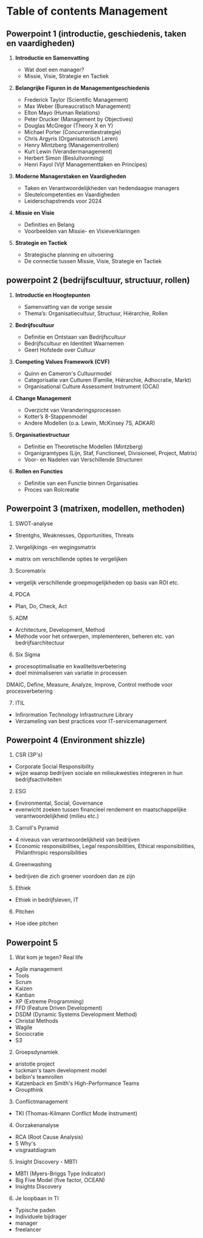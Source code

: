 # Table of contents Management

## Powerpoint 1 (introductie, geschiedenis, taken en vaardigheden)

1. **Introductie en Samenvatting**

   - Wat doet een manager?
   - Missie, Visie, Strategie en Tactiek

2. **Belangrijke Figuren in de Managementgeschiedenis**

   - Frederick Taylor (Scientific Management)
   - Max Weber (Bureaucratisch Management)
   - Elton Mayo (Human Relations)
   - Peter Drucker (Management by Objectives)
   - Douglas McGregor (Theory X en Y)
   - Michael Porter (Concurrentiestrategie)
   - Chris Argyris (Organisatorisch Leren)
   - Henry Mintzberg (Managementrollen)
   - Kurt Lewin (Verandermanagement)
   - Herbert Simon (Besluitvorming)
   - Henri Fayol (Vijf Managementtaken en Principes)

3. **Moderne Managerstaken en Vaardigheden**

   - Taken en Verantwoordelijkheden van hedendaagse managers
   - Sleutelcompetenties en Vaardigheden
   - Leiderschapstrends voor 2024

4. **Missie en Visie**

   - Definities en Belang
   - Voorbeelden van Missie- en Visieverklaringen

5. **Strategie en Tactiek**

   - Strategische planning en uitvoering
   - De connectie tussen Missie, Visie, Strategie en Tactiek

## powerpoint 2 (bedrijfscultuur, structuur, rollen)

1. **Introductie en Hoogtepunten**

   - Samenvatting van de vorige sessie
   - Thema’s: Organisatiecultuur, Structuur, Hiërarchie, Rollen

2. **Bedrijfscultuur**

   - Definitie en Ontstaan van Bedrijfscultuur
   - Bedrijfscultuur en Identiteit Waarnemen
   - Geert Hofstede over Cultuur

3. **Competing Values Framework (CVF)**

   - Quinn en Cameron's Cultuurmodel
   - Categorisatie van Culturen (Familie, Hiërarchie, Adhocratie, Markt)
   - Organisational Culture Assessment Instrument (OCAI)

4. **Change Management**

   - Overzicht van Veranderingsprocessen
   - Kotter’s 8-Stappenmodel
   - Andere Modellen (o.a. Lewin, McKinsey 7S, ADKAR)

5. **Organisatiestructuur**

   - Definitie en Theoretische Modellen (Mintzberg)
   - Organigramtypes (Lijn, Staf, Functioneel, Divisioneel, Project, Matrix)
   - Voor- en Nadelen van Verschillende Structuren

6. **Rollen en Functies**

   - Definitie van een Functie binnen Organisaties
   - Proces van Rolcreatie

## Powerpoint 3 (matrixen, modellen, methoden)

1. SWOT-analyse

- Strentghs, Weaknesses, Opportunities, Threats

2. Vergelijkings -en wegingsmatrix

- matrix om verschillende opties te vergelijken

3. Scorematrix

- vergelijk verschillende groepmogelijkheden op basis van ROI etc.

4. PDCA

- Plan, Do, Check, Act

5. ADM

- Architecture, Development, Method
- Methode voor het ontwerpen, implementeren, beheren etc. van bedrijfsarchitectuur

6. Six Sigma

- procesoptimalisatie en kwaliteitsverbetering
- doel minimaliseren van variatie in processen

DMAIC, Define, Measure, Analyze, Improve, Control
methode voor procesverbetering

7. ITIL

- Infirormation Technology Infrastructure Library
- Verzameling van best practices voor IT-servicemanagement

## Powerpoint 4 (Environment shizzle)

1. CSR (3P's)

- Corporate Social Responsibility
- wijze waarop bedrijven sociale en milieukwesties integreren in hun bedrijfsactiviteiten

2. ESG

- Environmental, Social, Governance
- evenwicht zoeken tussen financieel rendement en maatschappelijke verantwoordelijkheid (milieu etc.)

3. Carroll's Pyramid

- 4 niveaus van verantwoordelijkheid van bedrijven
- Economic responsibilities, Legal responsibilities, Ethical responsibilities, Philanthropic responsibilities

4. Greenwashing

- bedrijven die zich groener voordoen dan ze zijn

5. Ethiek

- Ethiek in bedrijfsleven, IT

6. Pitchen

- Hoe idee pitchen

## Powerpoint 5

1. Wat kom je tegen? Real life

- Agile management
- Tools
- Scrum
- Kaizen
- Kanban
- XP (Extreme Programming)
- FFD (Feature Driven Development)
- DSDM (Dynamic Systems Development Method)
- Christal Methods
- Wagile
- Sociocratie
- S3

2. Groepsdynamiek

- aristotle project
- tuckman's taam development model
- belbin's teamrollen
- Katzenback en Smith's High-Performance Teams
- Groupthink

3. Conflictmanagement

- TKI (Thomas-Kilmann Conflict Mode Instrument)

4. Oorzakenanalyse

- RCA (Root Cause Analysis)
- 5 Why's
- visgraatdiagram

5. Insight Discovery - MBTI

- MBTI (Myers-Briggs Type Indicator)
- Big Five Model (five factor, OCEAN)
- Insights Discovery

6. Je loopbaan in TI

- Typische paden
- Individuele bijdrager
- manager
- freelancer
